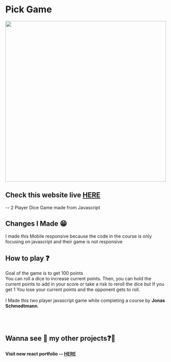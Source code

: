 # Pick Game
<a href="https://pick-game-javascript.vercel.app/" ><img width='500px' src='https://github.com/ParallelXL/Pick-Game-Javscript/assets/134038947/d20a270f-1887-4c8a-8cd0-d9687bed63e7' /></a>

<h2>Check this website live <a href="https://pick-game.vercel.app/" target="_blank">HERE</a></h2>

-- 2 Player Dice Game made from Javascript


<h2>Changes I Made 😁</h2>
I made this Mobile responsive because the code in the course is only focusing on javascript and their game is not responsive



<h2>How to play ❓</h2>
Goal of the game is to get 100 points <br>
You can roll a dice to increase current points.
Then, you can hold the current points to add in your score or take a risk to reroll the dice but If you get 1 You lose your current points and the opponent gets to roll.
<br><br>
I Made this two player javascript game while completing a course by <b>Jonas Schmedtmann</b>.



<br><br>
<h2> Wanna see 👀 my other projects❓📖
<h4>Visit new react portfolio -- <a href='https://ayannagori.vercel.app/' target="_blank">HERE</a></h4>


